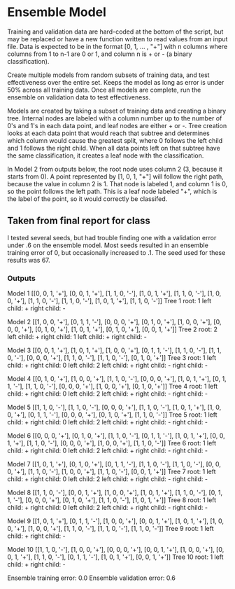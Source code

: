 # Ensemble Model
Training and validation data are hard-coded at the bottom of the script, but may be replaced or have a new function written to read values from an input file. Data is expected to be in the format [0, 1, ... , "+"] with n columns where columns from 1 to n-1 are 0 or 1, and column n is + or - (a binary classification).

Create multiple models from random subsets of training data, and test effectiveness over the entire set. Keeps the model as long as error is under 50% across all training data. Once all models are complete, run the ensemble on validation data to test effectiveness.

Models are created by taking a subset of training data and creating a binary tree. Internal nodes are labeled with a column number up to the number of 0's and 1's in each data point, and leaf nodes are either + or -. Tree creation looks at each data point that would reach that subtree and determines which column would cause the greatest split, where 0 follows the left child and 1 follows the right child. When all data points left on that subtree have the same classification, it creates a leaf node with the classification.

In Model 2 from outputs below, the root node uses column 2 (3, because it starts from 0). A point represented by [1, 0, 1, "+"] will follow the right path, because the value in column 2 is 1. That node is labeled 1, and column 1 is 0, so the point follows the left path. This is a leaf node labeled "+", which is the label of the point, so it would correctly be classifed.

## Taken from final report for class
I tested several seeds, but had trouble finding one with a validation error under .6 on the ensemble model. Most seeds resulted in an ensemble training error of 0, but occasionally increased to .1. The seed used for these results was 67.
### Outputs
Model 1
[[0, 0, 1, '+'],
 [0, 0, 1, '+'],
 [1, 1, 0, '-'],
 [1, 0, 1, '+'],
 [1, 1, 0, '-'],
 [1, 0, 0, '+'],
 [1, 1, 0, '-'],
 [1, 1, 0, '-'],
 [1, 0, 1, '+'],
 [1, 1, 0, '-']]
Tree 1
root: 1
 left child: +
 right child: -

Model 2
[[1, 0, 0, '+'],
 [0, 1, 1, '-'],
 [0, 0, 0, '+'],
 [0, 1, 0, '+'],
 [1, 0, 0, '+'],
 [0, 0, 0, '+'],
 [0, 1, 0, '+'],
 [1, 0, 1, '+'],
 [0, 1, 0, '+'],
 [0, 0, 1, '+']]
Tree 2
root: 2
 left child: +
 right child: 1
  left child: +
  right child: -

Model 3
[[0, 0, 1, '+'],
 [1, 0, 1, '+'],
 [1, 0, 0, '+'],
 [0, 1, 1, '-'],
 [1, 1, 0, '-'],
 [1, 1, 0, '-'],
 [0, 0, 0, '+'],
 [1, 1, 0, '-'],
 [1, 1, 0, '-'],
 [0, 1, 0, '+']]
Tree 3
root: 1
 left child: +
 right child: 0
  left child: 2
   left child: +
   right child: -
  right child: -

Model 4
[[0, 1, 0, '+'],
 [1, 0, 0, '+'],
 [1, 1, 0, '-'],
 [0, 0, 0, '+'],
 [1, 0, 1, '+'],
 [0, 1, 1, '-'],
 [1, 1, 0, '-'],
 [0, 0, 0, '+'],
 [1, 0, 0, '+'],
 [0, 1, 0, '+']]
Tree 4
root: 1
 left child: +
 right child: 0
  left child: 2
   left child: +
   right child: -
  right child: -

Model 5
[[1, 1, 0, '-'],
 [1, 1, 0, '-'],
 [0, 0, 0, '+'],
 [1, 1, 0, '-'],
 [1, 0, 1, '+'],
 [1, 0, 0, '+'],
 [0, 1, 1, '-'],
 [0, 0, 0, '+'],
 [0, 1, 0, '+'],
 [1, 1, 0, '-']]
Tree 5
root: 1
 left child: +
 right child: 0
  left child: 2
   left child: +
   right child: -
  right child: -

Model 6
[[0, 0, 0, '+'],
 [0, 1, 0, '+'],
 [1, 1, 0, '-'],
 [0, 1, 1, '-'],
 [1, 0, 1, '+'],
 [0, 0, 1, '+'],
 [1, 1, 0, '-'],
 [0, 0, 0, '+'],
 [1, 0, 0, '+'],
 [1, 1, 0, '-']]
Tree 6
root: 1
 left child: +
 right child: 0
  left child: 2
   left child: +
   right child: -
  right child: -

Model 7
[[1, 0, 1, '+'],
 [0, 1, 0, '+'],
 [0, 1, 1, '-'],
 [1, 1, 0, '-'],
 [1, 1, 0, '-'],
 [0, 0, 0, '+'],
 [1, 1, 0, '-'],
 [1, 0, 0, '+'],
 [1, 1, 0, '-'],
 [0, 0, 1, '+']]
Tree 7
root: 1
 left child: +
 right child: 0
  left child: 2
   left child: +
   right child: -
  right child: -

Model 8
[[1, 1, 0, '-'],
 [0, 0, 1, '+'],
 [1, 0, 0, '+'],
 [1, 0, 1, '+'],
 [1, 1, 0, '-'],
 [0, 1, 1, '-'],
 [0, 0, 0, '+'],
 [0, 1, 0, '+'],
 [1, 1, 0, '-'],
 [1, 0, 1, '+']]
Tree 8
root: 1
 left child: +
 right child: 0
  left child: 2
   left child: +
   right child: -
  right child: -

Model 9
[[1, 0, 1, '+'],
 [0, 1, 1, '-'],
 [1, 0, 0, '+'],
 [0, 0, 1, '+'],
 [1, 0, 1, '+'],
 [1, 0, 0, '+'],
 [1, 0, 0, '+'],
 [1, 1, 0, '-'],
 [1, 1, 0, '-'],
 [1, 1, 0, '-']]
Tree 9
root: 1
 left child: +
 right child: -

Model 10
[[1, 1, 0, '-'],
 [1, 0, 0, '+'],
 [0, 0, 0, '+'],
 [0, 0, 1, '+'],
 [1, 0, 0, '+'],
 [0, 0, 1, '+'],
 [1, 1, 0, '-'],
 [0, 1, 1, '-'],
 [1, 0, 1, '+'],
 [0, 0, 1, '+']]
Tree 10
root: 1
 left child: +
 right child: -

Ensemble training error: 0.0
Ensemble validation error: 0.6
